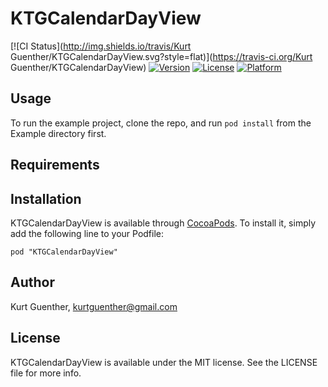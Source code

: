 # KTGCalendarDayView

[![CI Status](http://img.shields.io/travis/Kurt Guenther/KTGCalendarDayView.svg?style=flat)](https://travis-ci.org/Kurt Guenther/KTGCalendarDayView)
[![Version](https://img.shields.io/cocoapods/v/KTGCalendarDayView.svg?style=flat)](http://cocoadocs.org/docsets/KTGCalendarDayView)
[![License](https://img.shields.io/cocoapods/l/KTGCalendarDayView.svg?style=flat)](http://cocoadocs.org/docsets/KTGCalendarDayView)
[![Platform](https://img.shields.io/cocoapods/p/KTGCalendarDayView.svg?style=flat)](http://cocoadocs.org/docsets/KTGCalendarDayView)

## Usage

To run the example project, clone the repo, and run `pod install` from the Example directory first.

## Requirements

## Installation

KTGCalendarDayView is available through [CocoaPods](http://cocoapods.org). To install
it, simply add the following line to your Podfile:

    pod "KTGCalendarDayView"

## Author

Kurt Guenther, kurtguenther@gmail.com

## License

KTGCalendarDayView is available under the MIT license. See the LICENSE file for more info.

